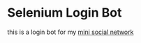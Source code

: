 # Selenium Login Bot

this is a login bot for my [mini social network](https://github.com/mwelwankuta/)